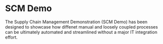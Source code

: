 # SCM Demo
The Supply Chain Management Demonstration (SCM Demo) has been designed to showcase how diffenet manual and loosely coupled processes can be ultimately automated and streamlined without a major IT integration effort.
